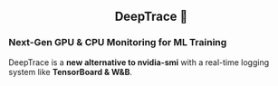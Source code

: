   <h2 align="center">
    DeepTrace 🚀
  </h2>
  
### Next-Gen GPU & CPU Monitoring for ML Training
DeepTrace is a **new alternative to nvidia-smi** with a real-time logging system like **TensorBoard & W&B**.
